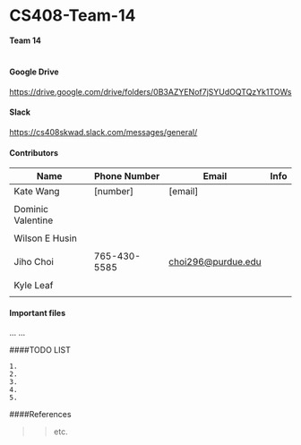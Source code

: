 # CS408-Team-14
<!--

-->

**Team 14**

<!--
Atom
	1. cmd + shift + p
	2. Markdown Preview
-->

#

#### Google Drive
https://drive.google.com/drive/folders/0B3AZYENof7jSYUdOQTQzYk1TOWs
<br />
#### Slack
https://cs408skwad.slack.com/messages/general/
<br />



#### Contributors
| Name               | Phone Number   | Email              | Info            |
|--------------------|----------------|--------------------|-----------------|
| Kate Wang          | [number]       | [email]            |                 |
|                    |                |                    |                 |
| Dominic Valentine  |                |                    |                 |
|                    |                |                    |                 |
| Wilson E Husin     |                |                    |                 |
|                    |                |                    |                 |
| Jiho Choi          | 765-430-5585   | choi296@purdue.edu |                 |
|                    |                |                    |                 |
| Kyle Leaf          |                |                    |                 |
|                    |                |                    |                 |
		  


#### Important files
...
...
<br />




<!--
	Jiho Choi
		Email	:	jihochoi1993@gmail.com
		Web		:	http://web.ics.purdue.edu/~choi296/
-->



####TODO LIST

	1.
	2.
	3.
	4.
	5.





####References




>>etc.






<br />
<br />
<br />
<br />

<!--
 Copyright 2017, Purdue Univ.
-->
